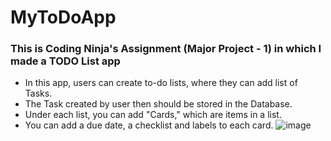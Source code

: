 # MyToDoApp

### This is Coding Ninja's Assignment (Major Project - 1) in which I made a TODO List app

- In this app, users can create to-do lists, where they can add list of Tasks.
- The Task created by user then should be stored in the Database.
- Under each list, you can add "Cards," which are items in a list.
- You can add a due date, a checklist and labels to each card.
![image](https://github.com/pratiksha23-github/TODOAPPUsingNodeJS/assets/85682428/96574c78-035b-4100-8006-52c385c3860a)
